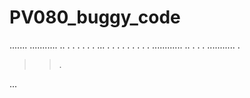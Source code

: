 # PV080_buggy_code
.......
...........
..
.
.
.
.
.
.
...
.
.
.
.
.
.
.
.
.
............
..
.
.
.
...........
.
>>.
>>>>
>>












>>>>>>>>>>>>>>>>>>>>>>
>
>
>
...